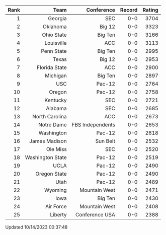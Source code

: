 | Rank  | Team                 | Conference           | Record   | Rating |
| ---:  | ---:                 | ---:                 | ---:     | ---:   |
| 1     | Georgia              | SEC                  | 0-0      | 3704   |
| 2     | Oklahoma             | Big 12               | 0-0      | 3323   |
| 3     | Ohio State           | Big Ten              | 0-0      | 3166   |
| 4     | Louisville           | ACC                  | 0-0      | 3113   |
| 5     | Penn State           | Big Ten              | 0-0      | 2995   |
| 6     | Texas                | Big 12               | 0-0      | 2953   |
| 7     | Florida State        | ACC                  | 0-0      | 2900   |
| 8     | Michigan             | Big Ten              | 0-0      | 2897   |
| 9     | USC                  | Pac-12               | 0-0      | 2764   |
| 10    | Oregon               | Pac-12               | 0-0      | 2758   |
| 11    | Kentucky             | SEC                  | 0-0      | 2721   |
| 12    | Alabama              | SEC                  | 0-0      | 2685   |
| 13    | North Carolina       | ACC                  | 0-0      | 2673   |
| 14    | Notre Dame           | FBS Independents     | 0-0      | 2653   |
| 15    | Washington           | Pac-12               | 0-0      | 2618   |
| 16    | James Madison        | Sun Belt             | 0-0      | 2532   |
| 17    | Ole Miss             | SEC                  | 0-0      | 2520   |
| 18    | Washington State     | Pac-12               | 0-0      | 2519   |
| 19    | UCLA                 | Pac-12               | 0-0      | 2490   |
| 20    | Oregon State         | Pac-12               | 0-0      | 2490   |
| 21    | Utah                 | Pac-12               | 0-0      | 2489   |
| 22    | Wyoming              | Mountain West        | 0-0      | 2471   |
| 23    | Iowa                 | Big Ten              | 0-0      | 2430   |
| 24    | Air Force            | Mountain West        | 0-0      | 2408   |
| 25    | Liberty              | Conference USA       | 0-0      | 2388   |

Updated 10/14/2023 00:37:48
